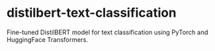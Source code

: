 # distilbert-text-classification
Fine-tuned DistilBERT model for text classification using PyTorch and HuggingFace Transformers.
